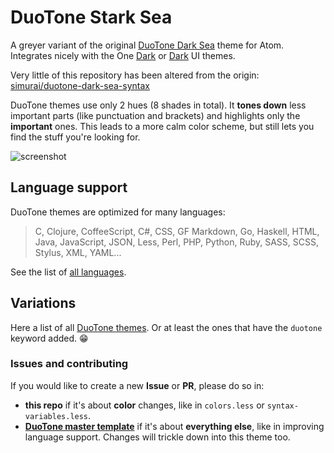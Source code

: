 
# DuoTone Stark Sea

A greyer variant of the original [DuoTone Dark Sea](https://atom.io/themes/duotone-dark-sea-syntax) theme for Atom. Integrates nicely with the One [Dark](https://github.com/atom/one-dark-ui) or [Dark](https://github.com/atom/one-dark-ui) UI themes.

Very little of this repository has been altered from the origin: [simurai/duotone-dark-sea-syntax](https://github.com/simurai/duotone-dark-sea-syntax)

DuoTone themes use only 2 hues (8 shades in total). It __tones down__ less important parts (like punctuation and brackets) and highlights only the __important__ ones. This leads to a more calm color scheme, but still lets you find the stuff you're looking for.

![screenshot](https://raw.github.com/5310/duotone-stark-sea-syntax/master/screenshot.png)

## Language support

DuoTone themes are optimized for many languages:

> C, Clojure, CoffeeScript, C#, CSS, GF Markdown, Go, Haskell, HTML, Java, JavaScript, JSON, Less, Perl, PHP, Python, Ruby, SASS, SCSS, Stylus, XML, YAML...

See the list of [all languages](https://github.com/simurai/duotone-syntax/tree/master/styles/languages).


## Variations

Here a list of all [DuoTone themes](https://atom.io/themes/search?utf8=%E2%9C%93&q=keyword:duotone). Or at least the ones that have the `duotone` keyword added. :grin:


### Issues and contributing

If you would like to create a new __Issue__ or __PR__, please do so in:

- __this repo__ if it's about __color__ changes, like in `colors.less` or `syntax-variables.less`.
- __[DuoTone master template](https://github.com/simurai/duotone-syntax)__ if it's about __everything else__, like in improving language support. Changes will trickle down into this theme too.
